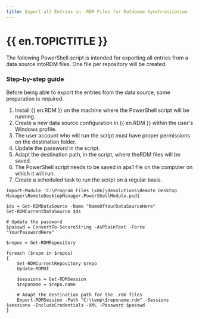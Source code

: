 ```yaml
---
title: Export all Entries in .RDM Files for Database Synchronization
---
```

# {{ en.TOPICTITLE }}
The following PowerShell script is intended for exporting all entries from a data source intoRDM files. One file per repository will be created.
### Step-by-step guide
Before being able to export the entries from the data source, some preparation is required.
1. Install {{ en.RDM }} on the machine where the PowerShell script will be running.
1. Create a new data source configuration in {{ en.RDM }} within the user's Windows profile.
1. The user account who will run the script must have proper permissions on the destination folder.
1. Update the password in the script.
1. Adapt the destination path, in the script, where theRDM files will be saved.
1. The PowerShell script needs to be saved in aps1 file on the computer on which it will run.
1. Create a scheduled task to run the script on a regular basis.  

```
Import-Module 'C:\Program Files (x86)\Devolutions\Remote Desktop Manager\RemoteDesktopManager.PowerShellModule.psd1'  

$ds = Get-RDMDataSource -Name "NameOfYourDataSourceHere"  
Set-RDMCurrentDataSource $ds  

# Update the password  
$passwd = ConvertTo-SecureString -AsPlainText -Force "YourPasswordHere"  

$repos = Get-RDMRepository  

foreach ($repo in $repos)  
{  
    Set-RDMCurrentRepository $repo  
    Update-RDMUI  

    $sessions = Get-RDMSession  
    $reponame = $repo.name  
    
    # Adapt the destination path for the .rdm files  
    Export-RDMSession -Path "C:\temp\$reponame.rdm" -Sessions $sessions -IncludeCredentials -XML -Password $passwd  
}  
```
